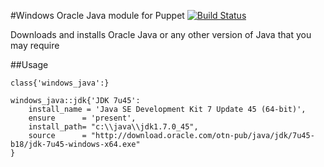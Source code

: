 #Windows Oracle Java module for Puppet
[![Build Status](https://travis-ci.org/cyberious/puppet-windows_java.png?branch=master)](https://travis-ci.org/cyberious/puppet-windows_java)

Downloads and installs Oracle Java or any other version of Java that you may require

##Usage

    class{'windows_java':}

    windows_java::jdk{'JDK 7u45':
        install_name = 'Java SE Development Kit 7 Update 45 (64-bit)',
        ensure      = 'present',
        install_path= "c:\\java\\jdk1.7.0_45",
        source      = "http://download.oracle.com/otn-pub/java/jdk/7u45-b18/jdk-7u45-windows-x64.exe"
    }

